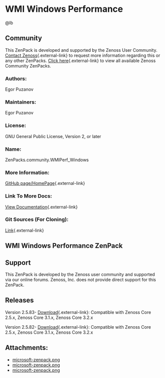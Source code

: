 # WMI Windows Performance

@lb[](img/zenpack-microsoft-zenpack.png)

## Community

This ZenPack is developed and supported by the Zenoss User Community.
[Contact Zenoss](https://tryit.zenoss.com/zenpack-contact/){.external-link} to
request more information regarding this or any other ZenPacks. [Click here](https://zenoss.com/product/zenpacks?f%5B0%5D=im_field_zenpack_category:1021){.external-link} to
view all available Zenoss Community ZenPacks.

### Authors:

Egor Puzanov

### Maintainers:

Egor Puzanov

### License:

GNU General Public License, Version 2, or later

### Name:

ZenPacks.community.WMIPerf_Windows

### More Information:

[GitHub page/HomePage](http://community.zenoss.org/docs/DOC-3500){.external-link}

### Link To More Docs:

[View Documentation](http://community.zenoss.org/docs/DOC-3500){.external-link}

### Git Sources (For Cloning):

[Link](https://github.com/epuzanov/ZenPacks.community.WMIPerf_Windows.git){.external-link}

## WMI Windows Performance ZenPack

## Support

This ZenPack is developed by the Zenoss user community and supported via
our online forums. Zenoss, Inc. does not provide direct support for this
ZenPack.

## Releases

Version 2.5.83- [Download](https://storage.googleapis.com/zenpacks/ZenPacks.community.WMIPerf_Windows/2.5.83/ZenPacks.community.WMIPerf_Windows-2.5.83.egg){.external-link}:   Compatible with Zenoss Core 2.5.x, Zenoss Core 3.1.x, Zenoss Core
    3.2.x

<!-- -->

Version 2.5.82- [Download](https://storage.googleapis.com/zenpacks/ZenPacks.community.WMIPerf_Windows/2.5.82/ZenPacks.community.WMIPerf_Windows-2.5.82.egg){.external-link}:   Compatible with Zenoss Core 2.5.x, Zenoss Core 3.1.x, Zenoss Core
    3.2.x

## Attachments:

-   [microsoft-zenpack.png](img/zenpack-microsoft-zenpack.png)
-   [microsoft-zenpack.png](img/zenpack-microsoft-zenpack.png)
-   [microsoft-zenpack.png](img/zenpack-microsoft-zenpack.png)

